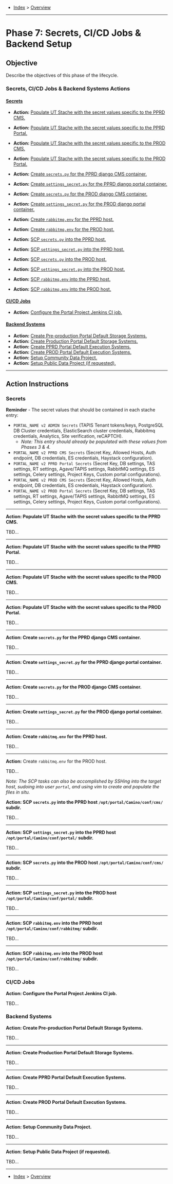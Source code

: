 - [Index](../index.md) > [Overview](overview.md)

---

# Phase 7: Secrets, CI/CD Jobs & Backend Setup

## Objective

Describe the objectives of this phase of the lifecycle.

<a id="actions"></a>

### Secrets, CI/CD Jobs & Backend Systems Actions

#### [Secrets](#secrets)

- **Action:** [Populate UT Stache with the secret values specific to the PPRD CMS.](#action1)
- **Action:** [Populate UT Stache with the secret values specific to the PPRD Portal.](#action2)
- **Action:** [Populate UT Stache with the secret values specific to the PROD CMS.](#action3)
- **Action:** [Populate UT Stache with the secret values specific to the PROD Portal.](#action4)

- **Action:** [Create `secrets.py` for the PPRD django CMS container.](#action5)
- **Action:** [Create `settings_secret.py` for the PPRD django portal container.](#action6)
- **Action:** [Create `secrets.py` for the PROD django CMS container.](#action7)
- **Action:** [Create `settings_secret.py` for the PROD django portal container.](#action8)
- **Action:** [Create `rabbitmq.env` for the PPRD host.](#action9)
- **Action:** [Create `rabbitmq.env` for the PROD host.](#action10)

- **Action:** [SCP `secrets.py` into the PPRD host.](#action11)
- **Action:** [SCP `settings_secret.py` into the PPRD host.](#action12)
- **Action:** [SCP `secrets.py`  into the PROD host.](#action13)
- **Action:** [SCP `settings_secret.py` into the PROD host.](#action14)
- **Action:** [SCP `rabbitmq.env` into the PPRD host.](#action15)
- **Action:** [SCP `rabbitmq.env` into the PROD host.](#action16)

#### [CI/CD Jobs](#cicd)

- **Action:** [Configure the Portal Project Jenkins CI job.](#action17)

#### [Backend Systems](#systems)

- **Action:** [Create Pre-production Portal Default Storage Systems.](#action18)
- **Action:** [Create Production Portal Default Storage Systems.](#action19)
- **Action:** [Create PPRD Portal Default Execution Systems.](#action20)
- **Action:** [Create PROD Portal Default Execution Systems.](#action21)
- **Action:** [Setup Community Data Project.](#action22)
- **Action:** [Setup Public Data Project (if requested).](#action23)

---

<a id="instructions"></a>

## Action Instructions

<a id="secrets"></a>

### Secrets

**Reminder** - The secret values that should be contained in each stache entry:

- `PORTAL_NAME v2 ADMIN Secrets` (TAPIS Tenant tokens/keys, PostgreSQL DB Cluster credentials, ElasticSearch cluster credentials, Rabbitmq credentials, Analytics, Site verification, reCAPTCH).
  - _Note: This entry should already be populated with these values from Phases 3 & 4._
- `PORTAL_NAME v2 PPRD CMS Secrets` (Secret Key, Allowed Hosts, Auth endpoint, DB credentials, ES credentials, Haystack configuration).
- `PORTAL_NAME v2 PPRD Portal Secrets` (Secret Key, DB settings, TAS settings, RT settings, Agave/TAPIS settings, RabbitMQ settings, ES settings, Celery settings, Project Keys, Custom portal configurations).
- `PORTAL_NAME v2 PROD CMS Secrets` (Secret Key, Allowed Hosts, Auth endpoint, DB credentials, ES credentials, Haystack configuration).
- `PORTAL_NAME v2 PROD Portal Secrets` (Secret Key, DB settings, TAS settings, RT settings, Agave/TAPIS settings, RabbitMQ settings, ES settings, Celery settings, Project Keys, Custom portal configurations).

---

<a id="action1"></a>

**Action: Populate UT Stache with the secret values specific to the PPRD CMS.**

TBD...

---

<a id="action2"></a>

**Action: Populate UT Stache with the secret values specific to the PPRD Portal.**

TBD...

---

<a id="action3"></a>

**Action: Populate UT Stache with the secret values specific to the PROD CMS.**

TBD...

---

<a id="action4"></a>

**Action: Populate UT Stache with the secret values specific to the PROD Portal.**

TBD...

---

<a id="action5"></a>

**Action: Create `secrets.py` for the PPRD django CMS container.**

TBD...

---

<a id="action6"></a>

**Action: Create `settings_secret.py` for the PPRD django portal container.**

TBD...

---

<a id="action7"></a>

**Action: Create `secrets.py` for the PROD django CMS container.**

TBD...

---

<a id="action8"></a>

**Action: Create `settings_secret.py` for the PROD django portal container.**

TBD...

---

<a id="action9"></a>

**Action: Create `rabbitmq.env` for the PPRD host.**

TBD...

---

<a id="action10"></a>

**Action:** Create `rabbitmq.env` for the PROD host.

TBD...

_Note: The SCP tasks can also be accomplished by SSHing into the target host, sudoing into user `portal`, and using vim to create and populate the files in situ._

<a id="action11"></a>

**Action: SCP `secrets.py` into the PPRD host `/opt/portal/Camino/conf/cms/` subdir.**

TBD...

---

<a id="action12"></a>

**Action: SCP `settings_secret.py` into the PPRD host `/opt/portal/Camino/conf/portal/` subdir.**

TBD...

---

<a id="action13"></a>

**Action: SCP `secrets.py`  into the PROD host `/opt/portal/Camino/conf/cms/` subdir.**

TBD...

---

<a id="action14"></a>

**Action: SCP `settings_secret.py` into the PROD host `/opt/portal/Camino/conf/portal/` subdir.**

TBD...

---

<a id="action15"></a>

**Action: SCP `rabbitmq.env` into the PPRD host `/opt/portal/Camino/conf/rabbitmq/` subdir.**

TBD...

---

<a id="action16"></a>

**Action: SCP `rabbitmq.env` into the PROD host `/opt/portal/Camino/conf/rabbitmq/` subdir.**

TBD...

<a id="cicd"></a>

### CI/CD Jobs

<a id="action17"></a>

**Action: Configure the Portal Project Jenkins CI job.**

TBD...

<a id="systems"></a>

### Backend Systems

<a id="action18"></a>

**Action: Create Pre-production Portal Default Storage Systems.**

TBD...

---

<a id="action19"></a>

**Action: Create Production Portal Default Storage Systems.**

TBD...

---

<a id="action20"></a>

**Action: Create PPRD Portal Default Execution Systems.**

TBD...

---

<a id="action21"></a>

**Action: Create PROD Portal Default Execution Systems.**

TBD...

---

<a id="action22"></a>

**Action: Setup Community Data Project.**

TBD...

---

<a id="action23"></a>

**Action: Setup Public Data Project (if requested).**

TBD...

---

- [Index](../index.md) > [Overview](overview.md)
